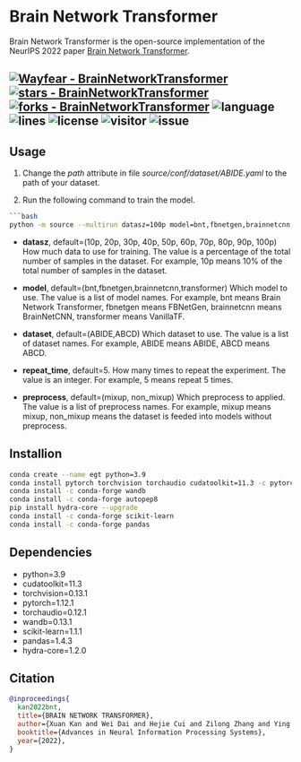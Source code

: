 # Brain Network Transformer

Brain Network Transformer is the open-source implementation of the NeurIPS 2022 paper [Brain Network Transformer]().


[![Wayfear - BrainNetworkTransformer](https://img.shields.io/static/v1?label=Wayfear&message=BrainNetworkTransformer&color=blue&logo=github)](https://github.com/Wayfear/BrainNetworkTransformer "Go to GitHub repo")
[![stars - BrainNetworkTransformer](https://img.shields.io/github/stars/Wayfear/BrainNetworkTransformer?style=social)](https://github.com/Wayfear/BrainNetworkTransformer)
[![forks - BrainNetworkTransformer](https://img.shields.io/github/forks/Wayfear/BrainNetworkTransformer?style=social)](https://github.com/Wayfear/BrainNetworkTransformer)
![language](https://img.shields.io/github/languages/top/Wayfear/BrainNetworkTransformer?color=lightgrey)
![lines](https://img.shields.io/tokei/lines/github/Wayfear/BrainNetworkTransformer?color=red)
![license](https://img.shields.io/github/license/Wayfear/BrainNetworkTransformer)
![visitor](https://visitor-badge.glitch.me/badge?page_id=BrainNetworkTransformer)
![issue](https://img.shields.io/github/issues/Wayfear/BrainNetworkTransformer)
---




## Usage

1. Change the *path* attribute in file *source/conf/dataset/ABIDE.yaml* to the path of your dataset.

2. Run the following command to train the model.

```bash
```bash
python -m source --multirun datasz=100p model=bnt,fbnetgen,brainnetcnn,transformer dataset=ABIDE,ABCD repeat_time=5 preprocess=mixup
```

- **datasz**, default=(10p, 20p, 30p, 40p, 50p, 60p, 70p, 80p, 90p, 100p)
How much data to use for training. The value is a percentage of the total number of samples in the dataset. For example, 10p means 10% of the total number of samples in the dataset.

- **model**, default=(bnt,fbnetgen,brainnetcnn,transformer)
Which model to use. The value is a list of model names. For example, bnt means Brain Network Transformer, fbnetgen means FBNetGen, brainnetcnn means BrainNetCNN, transformer means VanillaTF.

- **dataset**, default=(ABIDE,ABCD)
Which dataset to use. The value is a list of dataset names. For example, ABIDE means ABIDE, ABCD means ABCD.

- **repeat_time**, default=5. 
How many times to repeat the experiment. The value is an integer. For example, 5 means repeat 5 times.

- **preprocess**, default=(mixup, non_mixup)
Which preprocess to applied. The value is a list of preprocess names. For example, mixup means mixup, non_mixup means the dataset is feeded into models without preprocess.


## Installion

```bash
conda create --name egt python=3.9
conda install pytorch torchvision torchaudio cudatoolkit=11.3 -c pytorch
conda install -c conda-forge wandb
conda install -c conda-forge autopep8
pip install hydra-core --upgrade
conda install -c conda-forge scikit-learn
conda install -c conda-forge pandas
```


## Dependencies

  - python=3.9
  - cudatoolkit=11.3
  - torchvision=0.13.1
  - pytorch=1.12.1
  - torchaudio=0.12.1
  - wandb=0.13.1
  - scikit-learn=1.1.1
  - pandas=1.4.3
  - hydra-core=1.2.0


## Citation

```bibtex
@inproceedings{
  kan2022bnt,
  title={BRAIN NETWORK TRANSFORMER},
  author={Xuan Kan and Wei Dai and Hejie Cui and Zilong Zhang and Ying Guo and Carl Yang},
  booktitle={Advances in Neural Information Processing Systems},
  year={2022},
}
```
